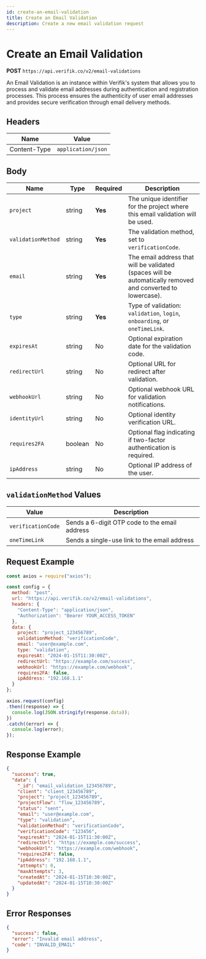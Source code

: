 ```yaml
---
id: create-an-email-validation
title: Create an Email Validation
description: Create a new email validation request
---
```


# Create an Email Validation

**POST** `https://api.verifik.co/v2/email-validations`

An Email Validation is an instance within Verifik's system that allows you to process and validate email addresses during authentication and registration processes. This process ensures the authenticity of user email addresses and provides secure verification through email delivery methods.

## Headers

| Name         | Value              |
| ------------ | ------------------ |
| Content-Type | `application/json` |

## Body

| Name               | Type    | Required | Description                                                                                                 |
| ------------------ | ------- | -------- | ----------------------------------------------------------------------------------------------------------- |
| `project`          | string  | **Yes**  | The unique identifier for the project where this email validation will be used.                             |
| `validationMethod` | string  | **Yes**  | The validation method, set to `verificationCode`.                                                           |
| `email`            | string  | **Yes**  | The email address that will be validated (spaces will be automatically removed and converted to lowercase). |
| `type`             | string  | **Yes**  | Type of validation: `validation`, `login`, `onboarding`, or `oneTimeLink`.                                  |
| `expiresAt`        | string  | No       | Optional expiration date for the validation code.                                                           |
| `redirectUrl`      | string  | No       | Optional URL for redirect after validation.                                                                 |
| `webhookUrl`       | string  | No       | Optional webhook URL for validation notifications.                                                          |
| `identityUrl`      | string  | No       | Optional identity verification URL.                                                                         |
| `requires2FA`      | boolean | No       | Optional flag indicating if two-factor authentication is required.                                          |
| `ipAddress`        | string  | No       | Optional IP address of the user.                                                                            |

## `validationMethod` Values

| Value              | Description                                                            |
| ------------------ | ---------------------------------------------------------------------- |
| `verificationCode` | Sends a 6-digit OTP code to the email address                        |
| `oneTimeLink`      | Sends a single-use link to the email address                          |

## Request Example

```javascript
const axios = require("axios");

const config = {
  method: "post",
  url: "https://api.verifik.co/v2/email-validations",
  headers: {
    "Content-Type": "application/json",
    "Authorization": "Bearer YOUR_ACCESS_TOKEN"
  },
  data: {
    project: "project_123456789",
    validationMethod: "verificationCode",
    email: "user@example.com",
    type: "validation",
    expiresAt: "2024-01-15T11:30:00Z",
    redirectUrl: "https://example.com/success",
    webhookUrl: "https://example.com/webhook",
    requires2FA: false,
    ipAddress: "192.168.1.1"
  }
};

axios.request(config)
.then((response) => {
  console.log(JSON.stringify(response.data));
})
.catch((error) => {
  console.log(error);
});
```

## Response Example

```json
{
  "success": true,
  "data": {
    "_id": "email_validation_123456789",
    "client": "client_123456789",
    "project": "project_123456789",
    "projectFlow": "flow_123456789",
    "status": "sent",
    "email": "user@example.com",
    "type": "validation",
    "validationMethod": "verificationCode",
    "verificationCode": "123456",
    "expiresAt": "2024-01-15T11:30:00Z",
    "redirectUrl": "https://example.com/success",
    "webhookUrl": "https://example.com/webhook",
    "requires2FA": false,
    "ipAddress": "192.168.1.1",
    "attempts": 0,
    "maxAttempts": 3,
    "createdAt": "2024-01-15T10:30:00Z",
    "updatedAt": "2024-01-15T10:30:00Z"
  }
}
```

## Error Responses

```json
{
  "success": false,
  "error": "Invalid email address",
  "code": "INVALID_EMAIL"
}
```
